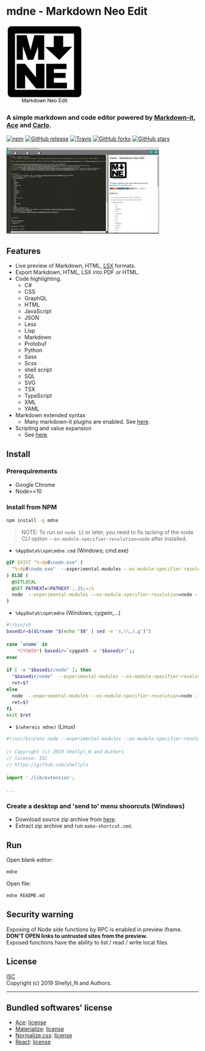 
# mdne - Markdown Neo Edit
<img src="https://raw.githubusercontent.com/shellyln/mdne/master/contents/logo.svg?sanitize=true" title="logo" style="width: 200px">

### A simple markdown and code editor powered by [Markdown-it](https://github.com/markdown-it/markdown-it), [Ace](https://ace.c9.io/) and [Carlo](https://github.com/GoogleChromeLabs/carlo).

[![npm](https://img.shields.io/npm/v/mdne.svg)](https://www.npmjs.com/package/mdne)
[![GitHub release](https://img.shields.io/github/release/shellyln/mdne.svg)](https://github.com/shellyln/mdne/releases)
[![Travis](https://img.shields.io/travis/shellyln/mdne/master.svg)](https://travis-ci.org/shellyln/mdne)
[![GitHub forks](https://img.shields.io/github/forks/shellyln/mdne.svg?style=social&label=Fork)](https://github.com/shellyln/mdne/fork)
[![GitHub stars](https://img.shields.io/github/stars/shellyln/mdne.svg?style=social&label=Star)](https://github.com/shellyln/mdne)


<img src="https://raw.githubusercontent.com/shellyln/mdne/master/docs/images/scr-01.png" title="screenshot" style="width: 400px">


## Features
* Live preview of Markdown, HTML, [LSX](https://github.com/shellyln/liyad#what-is-lsx) formats.
* Export Markdown, HTML, LSX into PDF or HTML.
* Code highlighting.
  * C#
  * CSS
  * GraphQL
  * HTML
  * JavaScript
  * JSON
  * Less
  * Lisp
  * Markdown
  * Protobuf
  * Python
  * Sass
  * Scss
  * shell script
  * SQL
  * SVG
  * TSX
  * TypeScript
  * XML
  * YAML
* Markdown extended syntax
  * Many markdown-it plugins are enabled. See [here](https://github.com/shellyln/menneu#features).
* Scripting and value expansion
  * See [here](https://github.com/shellyln/menneu#lisp-block-expansion).



## Install

### Prerequirements
* Google Chrome
* Node>=10

### Install from NPM
```sh
npm install -g mdne
```

> NOTE: To run on `node 12` or leter, you need to fix lacking of the node CLI option
> `--es-module-specifier-resolution=node` after installed.

* `%AppData%\npm\mdne.cmd` (Windows; cmd.exe)
```cmd
@IF EXIST "%~dp0\node.exe" (
  "%~dp0\node.exe"  --experimental-modules --es-module-specifier-resolution=node --no-warnings "%~dp0\node_modules\mdne\index.mjs" %*
) ELSE (
  @SETLOCAL
  @SET PATHEXT=%PATHEXT:;.JS;=;%
  node  --experimental-modules --es-module-specifier-resolution=node --no-warnings "%~dp0\node_modules\mdne\index.mjs" %*
)
```

* `%AppData%\npm\mdne` (Windows; cygwin,...)
```sh
#!/bin/sh
basedir=$(dirname "$(echo "$0" | sed -e 's,\\,/,g')")

case `uname` in
    *CYGWIN*) basedir=`cygpath -w "$basedir"`;;
esac

if [ -x "$basedir/node" ]; then
  "$basedir/node"  --experimental-modules --es-module-specifier-resolution=node --no-warnings "$basedir/node_modules/mdne/index.mjs" "$@"
  ret=$?
else 
  node  --experimental-modules --es-module-specifier-resolution=node --no-warnings "$basedir/node_modules/mdne/index.mjs" "$@"
  ret=$?
fi
exit $ret
```

* `$(whereis mdne)` (Linux)
```js
#!/usr/bin/env node --experimental-modules --es-module-specifier-resolution=node --no-warnings

// Copyright (c) 2019 Shellyl_N and Authors
// license: ISC
// https://github.com/shellyln

import './lib/extension';

...
```

### Create a desktop and 'send to' menu shoorcuts (Windows)
* Download source zip archive from [here](https://github.com/shellyln/mdne/archive/master.zip).
* Extract zip archive and run `make-shortcut.cmd`.



## Run

Open blank editor:
```sh
mdne
```

Open file:
```sh
mdne README.md
```


## Security warning

Exposing of Node side functions by RPC is enabled in preview iframe.  
**DON'T OPEN links to untrusted sites from the preview.**  
Exposed functions have the ability to list / read / write local files.

## License
[ISC](https://github.com/shellyln/mdne/blob/master/LICENSE.md)  
Copyright (c) 2019 Shellyl_N and Authors.

----
## Bundled softwares' license

* [Ace](https://github.com/ajaxorg/ace): [license](https://github.com/ajaxorg/ace/blob/master/LICENSE)
* [Materialize](https://materializecss.com/): [license](https://github.com/Dogfalo/materialize/blob/v1-dev/LICENSE)
* [Normalize.css](https://necolas.github.io/normalize.css/): [license](https://github.com/necolas/normalize.css/blob/master/LICENSE.md)
* [React](https://reactjs.org/): [license](https://github.com/facebook/react/blob/master/LICENSE)

